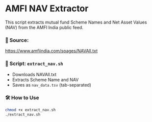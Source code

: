 # AMFI NAV Extractor

This script extracts mutual fund Scheme Names and Net Asset Values (NAV) from the AMFI India public feed.

### 🔗 Source:
https://www.amfiindia.com/spages/NAVAll.txt

### 📜 Script: `extract_nav.sh`

- Downloads NAVAll.txt
- Extracts Scheme Name and NAV
- Saves as `nav_data.tsv` (tab-separated)

### 🛠 How to Use

```bash
chmod +x extract_nav.sh
./extract_nav.sh

